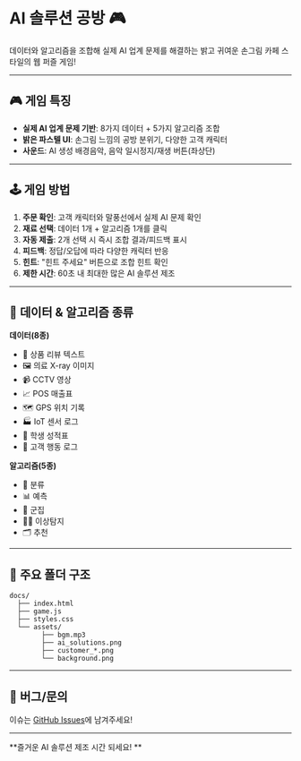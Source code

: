 # AI 솔루션 공방 🎮

데이터와 알고리즘을 조합해 실제 AI 업계 문제를 해결하는
밝고 귀여운 손그림 카페 스타일의 웹 퍼즐 게임!

---

## 🎮 게임 특징

- **실제 AI 업계 문제 기반**: 8가지 데이터 + 5가지 알고리즘 조합
- **밝은 파스텔 UI**: 손그림 느낌의 공방 분위기, 다양한 고객 캐릭터
- **사운드**: AI 생성 배경음악, 음악 일시정지/재생 버튼(좌상단)

---

## 🕹️ 게임 방법

1. **주문 확인**: 고객 캐릭터와 말풍선에서 실제 AI 문제 확인
2. **재료 선택**: 데이터 1개 + 알고리즘 1개를 클릭
3. **자동 제출**: 2개 선택 시 즉시 조합 결과/피드백 표시
4. **피드백**: 정답/오답에 따라 다양한 캐릭터 반응
5. **힌트**: "힌트 주세요" 버튼으로 조합 힌트 확인
6. **제한 시간**: 60초 내 최대한 많은 AI 솔루션 제조

---

## 🧩 데이터 & 알고리즘 종류

**데이터(8종)**
- 📝 상품 리뷰 텍스트
- 🖼 의료 X-ray 이미지
- 📹 CCTV 영상
- 📈 POS 매출표
- 🗺 GPS 위치 기록
- 🏭 IoT 센서 로그
- 🏫 학생 성적표
- 🛒 고객 행동 로그

**알고리즘(5종)**
- 🤖 분류
- 📊 예측
- 🧩 군집
- 🕵️‍♂️ 이상탐지
- 🗂 추천

---


## 📁 주요 폴더 구조

```
docs/
  ├── index.html
  ├── game.js
  ├── styles.css
  └── assets/
        ├── bgm.mp3
        ├── ai_solutions.png
        ├── customer_*.png
        └── background.png
```

---

## 🐛 버그/문의

이슈는 [GitHub Issues](https://github.com/muniv/ai_solutions_game/issues)에 남겨주세요!

---

**즐거운 AI 솔루션 제조 시간 되세요! ** 